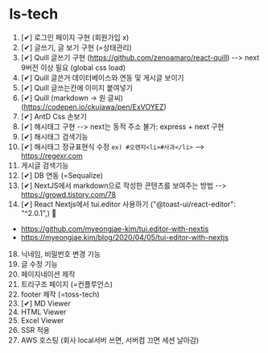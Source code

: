 # ls-tech

1. [✔] 로그인 페이지 구현 (회원가입 x)
2. [✔] 글쓰기, 글 보기 구현 (=상태관리) 
3. [✔] Quill 글쓰기 구현 (https://github.com/zenoamaro/react-quill) --> next 9버전 이상 필요 (global css load)
4. [✔] Quill 글쓴거 데이터베이스와 연동 및 게시글 보이기  
5. [✔] Quill 글쓰는칸에 이미지 붙여넣기 
8. [✔] Quill (markdown -> 원 글씨)  (https://codepen.io/ckujawa/pen/ExVOYEZ)
9. [✔] AntD Css 손보기 
10. [✔] 해시태그 구현 --> next는 동적 주소 불가: express + next 구현 
11. [✔] 해시태그 검색기능
12. [✔] 해시태그 정규표현식 수정 `ex) #오렌지<li>#사과</li>`  --> https://regexr.com
13. 게시글 검색기능 
14. [✔] DB 연동 (=Sequalize)
16. [✔] NextJS에서 markdown으로 작성한 콘텐츠를 보여주는 방법 --> https://growd.tistory.com/78
17. [✔] React Nextjs에서 tui.editor 사용하기 ("@toast-ui/react-editor": "^2.0.1",) 📌
- https://github.com/myeongjae-kim/tui.editor-with-nextjs
- https://myeongjae.kim/blog/2020/04/05/tui-editor-with-nextjs
18. 닉네임, 비밀번호 변경 기능 
19. 글 수정 기능 
20. 페이지네이션 제작 
21. 트리구조 페이지 (=컨플루언스)
22. footer 제작 (=toss-tech)
23. [✔] MD Viewer
24. HTML Viewer
25. Excel Viewer
26. SSR 적용 
27. AWS 호스팅 (회사 local서버 쓰면, 서버컴 끄면 세션 날아감) 
